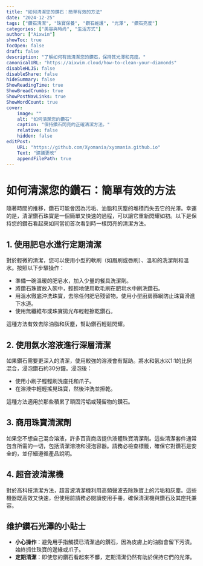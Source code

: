 ```yaml
---
title: "如何清潔您的鑽石：簡單有效的方法"
date: "2024-12-25"
tags: ["鑽石清潔", "珠寶保養", "鑽石維護", "光澤", "鑽石亮度"]
categories: ["美容與時尚", "生活方式"]
author: ["Aixwim"]
showToc: true
TocOpen: false
draft: false
description: "了解如何有效清潔您的鑽石，保持其光澤和亮度。"
canonicalURL: "https://aixwim.cloud/how-to-clean-your-diamonds"
disableHLJS: false
disableShare: false
hideSummary: false
ShowReadingTime: true
ShowBreadCrumbs: true
ShowPostNavLinks: true
ShowWordCount: true
cover:
    image: ""
    alt: "如何清潔您的鑽石"
    caption: "保持鑽石閃亮的正確清潔方法。"
    relative: false
    hidden: false
editPost:
    URL: "https://github.com/Xyomania/xyomania.github.io"
    Text: "建議更改"
    appendFilePath: true
---
```


# 如何清潔您的鑽石：簡單有效的方法

隨著時間的推移，鑽石可能會因為污垢、油脂和灰塵的堆積而失去它的光澤。幸運的是，清潔鑽石珠寶是一個簡單又快速的過程，可以讓它重新閃耀如初。以下是保持您的鑽石看起來如同當初首次看到時一樣閃亮的清潔方法。

## 1. 使用肥皂水進行定期清潔

對於輕微的清潔，您可以使用小型的軟刷（如眉刷或唇刷）、溫和的洗潔劑和溫水。按照以下步驟操作：

- 準備一碗溫暖的肥皂水，加入少量的餐具洗潔劑。
- 將鑽石珠寶放入碗中，輕輕地使用軟毛刷在肥皂水中刷洗鑽石。
- 用溫水徹底沖洗珠寶，去除任何肥皂殘留物。使用小型廚房篩網防止珠寶滑進下水道。
- 使用無纖維布或珠寶拋光布輕輕擦乾鑽石。

這種方法有效去除油脂和灰塵，幫助鑽石輕鬆閃耀。

## 2. 使用氨水溶液進行深層清潔

如果鑽石需要更深入的清潔，使用較強的溶液會有幫助。將水和氨水以1:1的比例混合，浸泡鑽石約30分鐘。浸泡後：

- 使用小刷子輕輕刷洗座托和爪子。
- 在溶液中輕輕搖晃珠寶，然後沖洗並擦乾。

這種方法適用於那些積累了頑固污垢或殘留物的鑽石。

## 3. 商用珠寶清潔劑

如果您不想自己混合溶液，許多百貨商店提供液體珠寶清潔劑。這些清潔套件通常包含所需的一切，包括清潔溶液和浸泡容器。請務必檢查標籤，確保它對鑽石是安全的，並仔細遵循產品說明。

## 4. 超音波清潔機

對於高科技清潔方法，超音波清潔機利用高頻聲波去除珠寶上的污垢和灰塵。這些機器既高效又快速，但使用前請務必閱讀使用手冊，確保清潔機與鑽石及其座托兼容。

## 维护鑽石光澤的小貼士

- **小心操作**：避免用手指觸摸已清潔過的鑽石，因為皮膚上的油脂會留下污漬。始終抓住珠寶的邊緣或爪子。
- **定期清潔**：即使您的鑽石看起來不髒，定期清潔仍然有助於保持它們的光澤。
